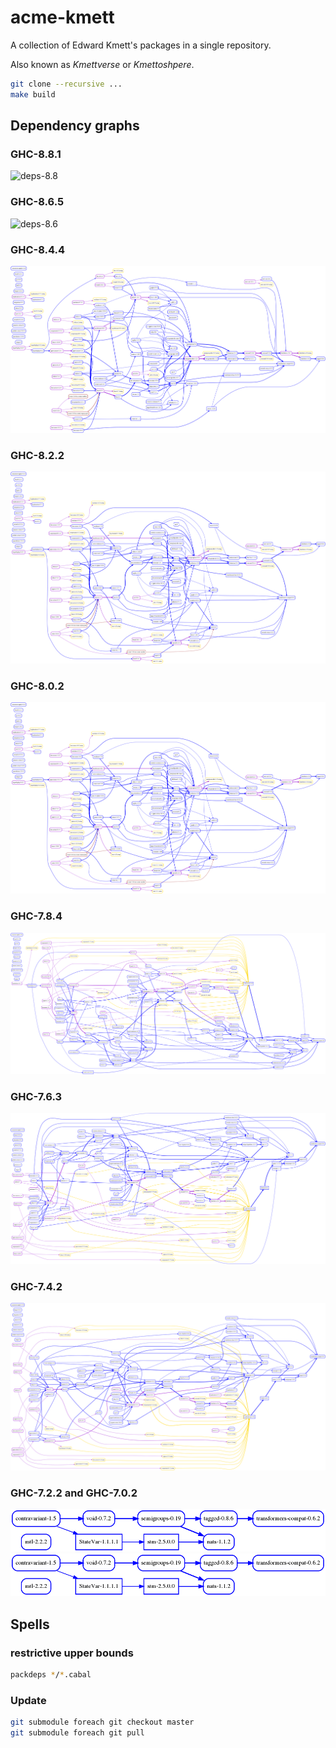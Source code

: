 # acme-kmett

A collection of Edward Kmett's packages in a single repository.

Also known as *Kmettverse* or *Kmettoshpere*.

```bash
git clone --recursive ...
make build
```

## Dependency graphs

### GHC-8.8.1

![deps-8.8](https://raw.githubusercontent.com/phadej/acme-kmett/master/deps.8.8.1.png)

### GHC-8.6.5

![deps-8.6](https://raw.githubusercontent.com/phadej/acme-kmett/master/deps.8.6.5.png)

### GHC-8.4.4

![deps-8.4](https://raw.githubusercontent.com/phadej/acme-kmett/master/deps.8.4.4.png)

### GHC-8.2.2

![deps](https://raw.githubusercontent.com/phadej/acme-kmett/master/deps.8.2.2.png)

### GHC-8.0.2

![deps](https://raw.githubusercontent.com/phadej/acme-kmett/master/deps.8.0.2.png)

### GHC-7.8.4

![deps-7.8](https://raw.githubusercontent.com/phadej/acme-kmett/master/deps.7.8.4.png)

### GHC-7.6.3

![deps-7.6](https://raw.githubusercontent.com/phadej/acme-kmett/master/deps.7.6.3.png)

### GHC-7.4.2

![deps-7.4](https://raw.githubusercontent.com/phadej/acme-kmett/master/deps.7.4.2.png)

### GHC-7.2.2 and GHC-7.0.2

![deps-7.2](https://raw.githubusercontent.com/phadej/acme-kmett/master/deps.7.2.2.png)
![deps-7.0](https://raw.githubusercontent.com/phadej/acme-kmett/master/deps.7.0.4.png)

## Spells

### restrictive upper bounds

```bash
packdeps */*.cabal
```

### Update

```bash
git submodule foreach git checkout master
git submodule foreach git pull
```
